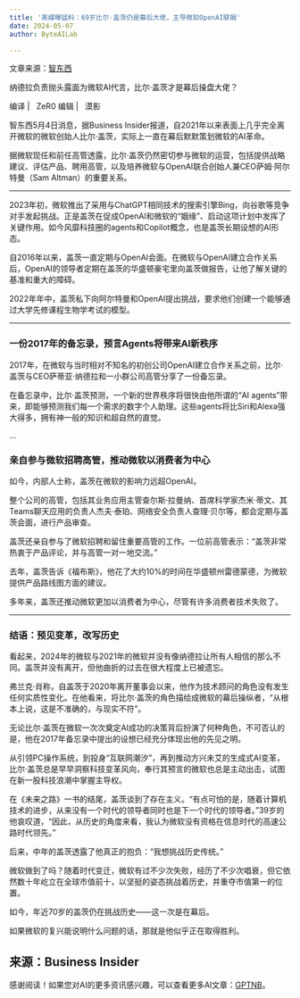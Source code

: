 ```yaml
---
title: '美媒曝猛料：69岁比尔·盖茨仍是幕后大佬，主导微软OpenAI联姻'
date: 2024-05-07
author: ByteAILab

---
```


文章来源：[智东西](https://mp.weixin.qq.com/s/HFsHGvJYE5EaKEeZxa-eWw)

纳德拉负责抛头露面为微软AI代言，比尔·盖茨才是幕后操盘大佬？

编译 |   ZeR0
编辑 |   漠影

智东西5月4日消息，据Business Insider报道，自2021年以来表面上几乎完全离开微软的微软创始人比尔·盖茨，实际上一直在幕后默默策划微软的AI革命。

据微软现任和前任高管透露，比尔·盖茨仍然密切参与微软的运营，包括提供战略建议、评估产品、聘用高管，以及培养微软与OpenAI联合创始人兼CEO萨姆·阿尔特曼（Sam Altman）的重要关系。

---


2023年初，微软推出了采用与ChatGPT相同技术的搜索引擎Bing，向谷歌等竞争对手发起挑战。正是盖茨在促成OpenAI和微软的“姻缘”、启动这项计划中发挥了关键作用。如今风靡科技圈的agents和Copilot概念，也是盖茨长期设想的AI形态。

自2016年以来，盖茨一直定期与OpenAI会面。在微软与OpenAI建立合作关系后，OpenAI的领导者定期在盖茨的华盛顿豪宅里向盖茨做报告，让他了解关键的基准和重大的障碍。

2022年年中，盖茨私下向阿尔特曼和OpenAI提出挑战，要求他们创建一个能够通过大学先修课程生物学考试的模型。

---

### 一份2017年的备忘录，预言Agents将带来AI新秩序

2017年，在微软与当时相对不知名的初创公司OpenAI建立合作关系之前，比尔·盖茨与CEO萨蒂亚·纳德拉和一小群公司高管分享了一份备忘录。

在备忘录中，比尔·盖茨预测，一个新的世界秩序将很快由他所谓的“AI agents”带来，即能够预测我们每一个需求的数字个人助理。这些agents将比Siri和Alexa强大得多，拥有神一般的知识和超自然的直觉。

...

### 亲自参与微软招聘高管，推动微软以消费者为中心

如今，内部人士称，盖茨在微软的影响力远超OpenAI。

整个公司的高管，包括其业务应用主管查尔斯·拉曼纳、首席科学家杰米·蒂文、其Teams聊天应用的负责人杰夫·泰珀、网络安全负责人查理·贝尔等，都会定期与盖茨会面，进行产品审查。

盖茨还亲自参与了微软招聘和留住重要高管的工作。一位前高管表示：“盖茨非常热衷于产品评论，并与高管一对一地交流。”

去年，盖茨告诉《福布斯》，他花了大约10%的时间在华盛顿州雷德蒙德，为微软提供产品路线图方面的建议。

多年来，盖茨还推动微软更加以消费者为中心，尽管有许多消费者技术失败了。

---

### 结语：预见变革，改写历史

看起来，2024年的微软与2021年的微软并没有像纳德拉让所有人相信的那么不同。盖茨并没有离开，但他曲折的过去在很大程度上已被遗忘。

弗兰克·肖称，自盖茨于2020年离开董事会以来，他作为技术顾问的角色没有发生任何实质性变化。在他看来，将比尔·盖茨的角色描绘成微软的幕后操纵者，“从根本上说，这是不准确的，与现实不符”。

无论比尔·盖茨在微软一次次奠定AI成功的决策背后扮演了何种角色，不可否认的是，他在2017年备忘录中提出的设想已经充分体现出他的先见之明。

从引领PC操作系统，到投身“互联网潮汐”，再到推动方兴未艾的生成式AI变革，比尔·盖茨总是早早洞察科技变革风向，奉行其预言的微软也总是主动出击，试图在新一股科技浪潮中掌握主导权。

在《未来之路》一书的结尾，盖茨谈到了存在主义。“有点可怕的是，随着计算机技术的进步，从来没有一个时代的领导者同时也是下一个时代的领导者。”39岁的他哀叹道，“因此，从历史的角度来看，我认为微软没有资格在信息时代的高速公路时代领先。”

后来，中年的盖茨透露了他真正的抱负：“我想挑战历史传统。”

微软做到了吗？随着时代变迁，微软有过不少次失败，经历了不少次唱衰，但它依然数十年屹立在全球市值前十，以坚挺的姿态挑战着历史，并重夺市值第一的位置。

如今，年近70岁的盖茨仍在挑战历史——这一次是在幕后。

如果微软的复兴能说明什么问题的话，那就是他似乎正在取得胜利。

来源：Business Insider
---
感谢阅读！如果您对AI的更多资讯感兴趣，可以查看更多AI文章：[GPTNB](https://gptnb.com)。